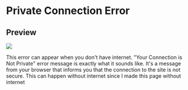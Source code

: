 # Private Connection Error
## Preview
![](https://media.discordapp.net/attachments/818549714903236708/842937012960100352/unknown.png?width=598&height=347)

This error can appear when you don't have internet. "Your Connection is Not Private" error message is exactly what it sounds like. It's a message from your browser that informs you that the connection to the site is not secure. This can happen without internet since I made this page without internet